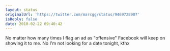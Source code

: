 ```yaml
---
layout: status
originalUrl: 'https://twitter.com/marcgg/status/9469728907'
isReply: false
date: 2010-02-22 09:40:42
---
```


No matter how many times I flag an ad as "offensive" Facebook will keep on showing it to me. No I'm not looking for a date tonight, kthx
